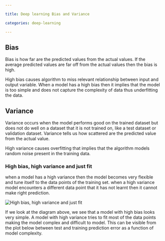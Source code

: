 ```yaml
---

title: Deep learning Bias and Variance

categories: deep-learning

---
```


## Bias

Bias is how far are the predicted values from the actual values. If the average predicted values are far off from the actual values then the bias is high.

High bias causes algorithm to miss relevant relationship between input and output variable. When a model has a high bias then it implies that the model is too simple and does not capture the complexity of data thus underfitting the data.



## Variance

Variance occurs when the model performs good on the trained dataset but does not do well on a dataset that it is not trained on, like a test dataset or validation dataset. Variance tells us how scattered are the predicted value from the actual value.

High variance causes overfitting that implies that the algorithm models random noise present in the training data.



### High bias, high variance and just fit

when a model has a high variance then the model becomes very flexible and tune itself to the data points of the training set. when a high variance model encounters a different data point that it has not learnt then it cannot make right prediction.

![High bias, high variance and just fit](/home/sunw/github/blog/_posts/resources/img/bias_variance_just_fit.png)

If we look at the diagram above, we see that a model with high bias looks very simple. A model with high variance tries to fit most of the data points making the model complex and difficult to model. This can be visible from the plot below between test and training prediction error as a function of model complexity.